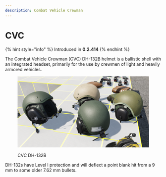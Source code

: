 ```yaml
---
description: Combat Vehicle Crewman
---
```


# CVC

{% hint style="info" %}
Introduced in **0.2.414**
{% endhint %}

The Combat Vehicle Crewman (CVC) DH-132B helmet is a ballistic shell with an integrated headset, primarily for the use by crewmen of light and heavily armored vehicles.

<figure><img src="../../../../.gitbook/assets/image (11) (1) (1).png" alt=""><figcaption><p>CVC DH-132B</p></figcaption></figure>

DH-132s have Level I protection and will deflect a point blank hit from a 9 mm to some older 7.62 mm bullets.
